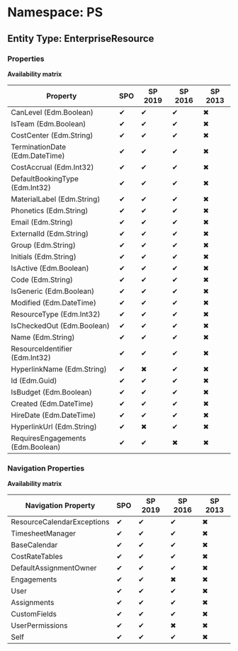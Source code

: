 # Namespace: PS
## Entity Type: EnterpriseResource

### Properties

**Availability matrix**

Property | SPO | SP 2019 | SP 2016 | SP 2013
----------|-----|---------|---------|--------
CanLevel (Edm.Boolean) | ✔ | ✔ | ✔ | ✖
IsTeam (Edm.Boolean) | ✔ | ✔ | ✔ | ✖
CostCenter (Edm.String) | ✔ | ✔ | ✔ | ✖
TerminationDate (Edm.DateTime) | ✔ | ✔ | ✔ | ✖
CostAccrual (Edm.Int32) | ✔ | ✔ | ✔ | ✖
DefaultBookingType (Edm.Int32) | ✔ | ✔ | ✔ | ✖
MaterialLabel (Edm.String) | ✔ | ✔ | ✔ | ✖
Phonetics (Edm.String) | ✔ | ✔ | ✔ | ✖
Email (Edm.String) | ✔ | ✔ | ✔ | ✖
ExternalId (Edm.String) | ✔ | ✔ | ✔ | ✖
Group (Edm.String) | ✔ | ✔ | ✔ | ✖
Initials (Edm.String) | ✔ | ✔ | ✔ | ✖
IsActive (Edm.Boolean) | ✔ | ✔ | ✔ | ✖
Code (Edm.String) | ✔ | ✔ | ✔ | ✖
IsGeneric (Edm.Boolean) | ✔ | ✔ | ✔ | ✖
Modified (Edm.DateTime) | ✔ | ✔ | ✔ | ✖
ResourceType (Edm.Int32) | ✔ | ✔ | ✔ | ✖
IsCheckedOut (Edm.Boolean) | ✔ | ✔ | ✔ | ✖
Name (Edm.String) | ✔ | ✔ | ✔ | ✖
ResourceIdentifier (Edm.Int32) | ✔ | ✔ | ✔ | ✖
HyperlinkName (Edm.String) | ✔ | ✖ | ✔ | ✖
Id (Edm.Guid) | ✔ | ✔ | ✔ | ✖
IsBudget (Edm.Boolean) | ✔ | ✔ | ✔ | ✖
Created (Edm.DateTime) | ✔ | ✔ | ✔ | ✖
HireDate (Edm.DateTime) | ✔ | ✔ | ✔ | ✖
HyperlinkUrl (Edm.String) | ✔ | ✖ | ✔ | ✖
RequiresEngagements (Edm.Boolean) | ✔ | ✔ | ✖ | ✖

### Navigation Properties

**Availability matrix**

Navigation Property | SPO | SP 2019 | SP 2016 | SP 2013
----------|-----|---------|---------|--------
ResourceCalendarExceptions | ✔ | ✔ | ✔ | ✖
TimesheetManager | ✔ | ✔ | ✔ | ✖
BaseCalendar | ✔ | ✔ | ✔ | ✖
CostRateTables | ✔ | ✔ | ✔ | ✖
DefaultAssignmentOwner | ✔ | ✔ | ✔ | ✖
Engagements | ✔ | ✔ | ✖ | ✖
User | ✔ | ✔ | ✔ | ✖
Assignments | ✔ | ✔ | ✔ | ✖
CustomFields | ✔ | ✔ | ✔ | ✖
UserPermissions | ✔ | ✔ | ✖ | ✖
Self | ✔ | ✔ | ✔ | ✖
